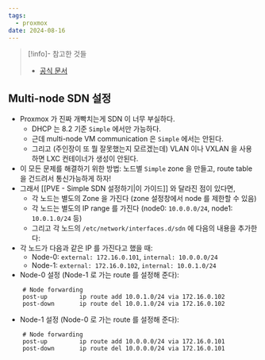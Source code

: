 ```yaml
---
tags:
  - proxmox
date: 2024-08-16
---
```

> [!info]- 참고한 것들
> - [공식 문서](https://pve.proxmox.com/wiki/Setup_Simple_Zone_With_SNAT_and_DHCP)

## Multi-node SDN 설정

- Proxmox 가 진짜 개빡치는게 SDN 이 너무 부실하다.
	- DHCP 는 8.2 기준 `Simple` 에서만 가능하다.
	- 근데 multi-node VM communication 은 `Simple` 에서는 안된다.
	- 그리고 (주인장이 또 뭘 잘못했는지 모르겠는데) VLAN 이나 VXLAN 을 사용하면 LXC 컨테이너가 생성이 안된다.
- 이 모든 문제를 해결하기 위한 방법: 노드별 `Simple` zone 을 만들고, route table 을 건드려서 통신가능하게 하자!
- 그래서 [[PVE - Simple SDN 설정하기|이 가이드]] 와 달라진 점이 있다면,
	- 각 노드는 별도의 Zone 을 가진다 (zone 설정창에서 node 를 제한할 수 있음)
	- 각 노드는 별도의 IP range 를 가진다 (node0: `10.0.0.0/24`, node1: `10.0.1.0/24` 등)
	- 그리고 각 노드의 `/etc/network/interfaces.d/sdn` 에 다음의 내용을 추가한다:
- 각 노드가 다음과 같은 IP 를 가진다고 했을 때:
	- Node-0: `external: 172.16.0.101`, `internal: 10.0.0.0/24`
	- Node-1: `external: 172.16.0.102`, `internal: 10.0.1.0/24`
- Node-0 설정 (Node-1 로 가는 route 를 설정해 준다):

```
	# Node forwarding
	post-up         ip route add 10.0.1.0/24 via 172.16.0.102
	post-down       ip route del 10.0.1.0/24 via 172.16.0.102
```

- Node-1 설정 (Node-0 로 가는 route 를 설정해 준다):

```
	# Node forwarding
	post-up         ip route add 10.0.0.0/24 via 172.16.0.101
	post-down       ip route del 10.0.0.0/24 via 172.16.0.101
```
